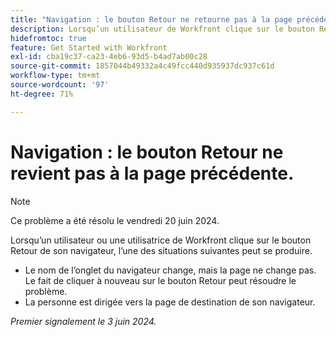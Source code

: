```yaml
---
title: "Navigation : le bouton Retour ne retourne pas à la page précédente"
description: Lorsqu’un utilisateur de Workfront clique sur le bouton Retour de son navigateur, il ne fonctionne pas comme prévu.
hidefromtoc: true
feature: Get Started with Workfront
exl-id: cba19c37-ca23-4eb6-93d5-b4ad7ab00c28
source-git-commit: 1857044b49332a4c49fcc440d935937dc937c61d
workflow-type: tm+mt
source-wordcount: '97'
ht-degree: 71%

---
```


# Navigation : le bouton Retour ne revient pas à la page précédente.

>[!NOTE]
>
>Ce problème a été résolu le vendredi 20 juin 2024.

Lorsqu’un utilisateur ou une utilisatrice de Workfront clique sur le bouton Retour de son navigateur, l’une des situations suivantes peut se produire.

* Le nom de l’onglet du navigateur change, mais la page ne change pas. Le fait de cliquer à nouveau sur le bouton Retour peut résoudre le problème.
* La personne est dirigée vers la page de destination de son navigateur.

_Premier signalement le 3 juin 2024._
